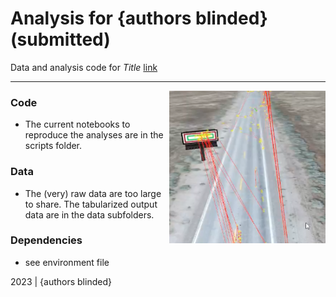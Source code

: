 Analysis for {authors blinded} (submitted)
=============================================

Data and analysis code for *Title* [link](link_goes_here)



***

<img align="right" width=250px src=data/explainer_fig.png> 



### Code

-   The current notebooks to reproduce the analyses are in the scripts folder.


### Data

-   The (very) raw data are too large to share. The tabularized output data are in the data subfolders.

### Dependencies

-   see environment file


2023 | {authors blinded} 
